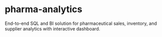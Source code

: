 # pharma-analytics
End-to-end SQL and BI solution for pharmaceutical sales, inventory, and supplier analytics with interactive dashboard.
